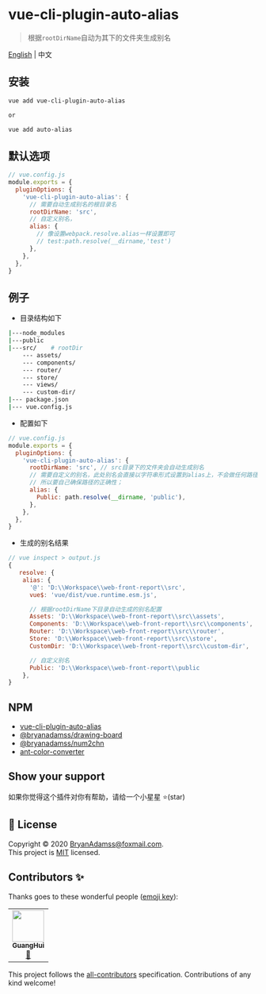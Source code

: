 # vue-cli-plugin-auto-alias

> 根据`rootDirName`自动为其下的文件夹生成别名

[English](https://github.com/BryanAdamss/vue-cli-plugin-auto-alias/blob/master/README.md) | 中文

## 安装

```sh
vue add vue-cli-plugin-auto-alias

or

vue add auto-alias
```

## 默认选项

```javascript
// vue.config.js
module.exports = {
  pluginOptions: {
    'vue-cli-plugin-auto-alias': {
      // 需要自动生成别名的根目录名
      rootDirName: 'src',
      // 自定义别名，
      alias: {
        // 像设置webpack.resolve.alias一样设置即可
        // test:path.resolve(__dirname,'test')
      },
    },
  },
}
```

## 例子

- 目录结构如下

```sh
|---node_modules
|---public
|---src/    # rootDir
    --- assets/
    --- components/
    --- router/
    --- store/
    --- views/
    --- custom-dir/
|--- package.json
|--- vue.config.js
```

- 配置如下

```javascript
// vue.config.js
module.exports = {
  pluginOptions: {
    'vue-cli-plugin-auto-alias': {
      rootDirName: 'src', // src目录下的文件夹会自动生成别名
      // 需要自定义的别名，此处别名会直接以字符串形式设置到alias上，不会做任何路径转换；
      // 所以要自己确保路径的正确性；
      alias: {
        Public: path.resolve(__dirname, 'public'),
      },
    },
  },
}
```

- 生成的别名结果

```javascript
// vue inspect > output.js
{
   resolve: {
    alias: {
      '@': 'D:\\Workspace\\web-front-report\\src',
      vue$: 'vue/dist/vue.runtime.esm.js',

      // 根据rootDirName下目录自动生成的别名配置
      Assets: 'D:\\Workspace\\web-front-report\\src\\assets',
      Components: 'D:\\Workspace\\web-front-report\\src\\components',
      Router: 'D:\\Workspace\\web-front-report\\src\\router',
      Store: 'D:\\Workspace\\web-front-report\\src\\store',
      CustomDir: 'D:\\Workspace\\web-front-report\\src\\custom-dir',

      // 自定义别名
      Public: 'D:\\Workspace\\web-front-report\\public
    },
}
```

## NPM

- [vue-cli-plugin-auto-alias](https://www.npmjs.com/package/vue-cli-plugin-auto-alias)
- [@bryanadamss/drawing-board](https://www.npmjs.com/package/@bryanadamss/drawing-board)
- [@bryanadamss/num2chn](https://www.npmjs.com/package/@bryanadamss/num2chn)
- [ant-color-converter](https://www.npmjs.com/package/ant-color-converter)

## Show your support

如果你觉得这个插件对你有帮助，请给一个小星星 ⭐️(star)

## 📝 License

Copyright © 2020 [BryanAdamss@foxmail.com](https://github.com/BryanAdamss).<br />
This project is [MIT](https://github.com/kefranabg/readme-md-generator/blob/master/LICENSE) licensed.

## Contributors ✨

Thanks goes to these wonderful people ([emoji key](https://allcontributors.org/docs/en/emoji-key)):

<!-- ALL-CONTRIBUTORS-LIST:START - Do not remove or modify this section -->
<!-- prettier-ignore-start -->
<!-- markdownlint-disable -->
<table>
  <tr>
    <td align="center"><a href="https://bryanadamss.github.io/"><img src="https://avatars3.githubusercontent.com/u/7441504?v=4" width="64px;" alt=""/><br /><sub><b>GuangHui</b></sub></a><br /><a href="#projectManagement-BryanAdamss" title="Project Management">📆</a></td>
  </tr>
</table>

<!-- markdownlint-enable -->
<!-- prettier-ignore-end -->

<!-- ALL-CONTRIBUTORS-LIST:END -->

This project follows the [all-contributors](https://github.com/all-contributors/all-contributors) specification. Contributions of any kind welcome!
